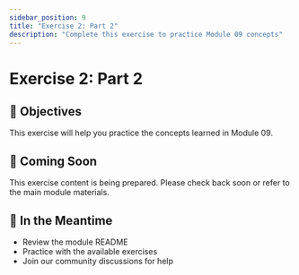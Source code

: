 ```yaml
---
sidebar_position: 9
title: "Exercise 2: Part 2"
description: "Complete this exercise to practice Module 09 concepts"
---
```


# Exercise 2: Part 2

## 🎯 Objectives

This exercise will help you practice the concepts learned in Module 09.

## 📝 Coming Soon

This exercise content is being prepared. Please check back soon or refer to the main module materials.

## 🚀 In the Meantime

- Review the module README
- Practice with the available exercises
- Join our community discussions for help
